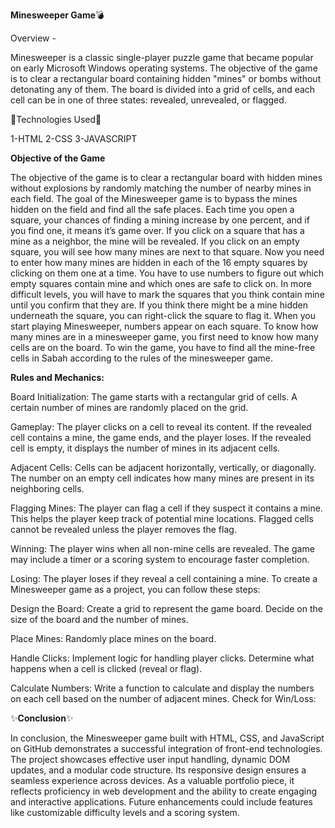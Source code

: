 **Minesweeper Game**💣

Overview -

Minesweeper is a classic single-player puzzle game that became popular on early Microsoft Windows operating systems. The objective of the game is to clear a rectangular board containing hidden "mines" or bombs without detonating any of them. The board is divided into a grid of cells, and each cell can be in one of three states: revealed, unrevealed, or flagged.

🔗Technologies Used🔗

1-HTML 
2-CSS
3-JAVASCRIPT


**Objective of the Game**

The objective of the game is to clear a rectangular board with hidden mines without explosions by randomly matching the number of nearby mines in each field. The goal of the Minesweeper game is to bypass the mines hidden on the field and find all the safe places. Each time you open a square, your chances of finding a mining increase by one percent, and if you find one, it means it’s game over. 
If you click on a square that has a mine as a neighbor, the mine will be revealed. If you click on an empty square, you will see how many mines are next to that square. Now you need to enter how many mines are hidden in each of the 16 empty squares by clicking on them one at a time.
You have to use numbers to figure out which empty squares contain mine and which ones are safe to click on. In more difficult levels, you will have to mark the squares that you think contain mine until you confirm that they are. If you think there might be a mine hidden underneath the square, you can right-click the square to flag it.
When you start playing Minesweeper, numbers appear on each square. To know how many mines are in a minesweeper game, you first need to know how many cells are on the board. To win the game, you have to find all the mine-free cells in Sabah according to the rules of the minesweeper game.

**Rules and Mechanics:**

Board Initialization:
The game starts with a rectangular grid of cells.
A certain number of mines are randomly placed on the grid.

Gameplay:
The player clicks on a cell to reveal its content.
If the revealed cell contains a mine, the game ends, and the player loses.
If the revealed cell is empty, it displays the number of mines in its adjacent cells.

Adjacent Cells:
Cells can be adjacent horizontally, vertically, or diagonally.
The number on an empty cell indicates how many mines are present in its neighboring cells.

Flagging Mines:
The player can flag a cell if they suspect it contains a mine.
This helps the player keep track of potential mine locations.
Flagged cells cannot be revealed unless the player removes the flag.

Winning:
The player wins when all non-mine cells are revealed.
The game may include a timer or a scoring system to encourage faster completion.

Losing:
The player loses if they reveal a cell containing a mine.
To create a Minesweeper game as a project, you can follow these steps:

Design the Board:
Create a grid to represent the game board.
Decide on the size of the board and the number of mines.

Place Mines:
Randomly place mines on the board.

Handle Clicks:
Implement logic for handling player clicks.
Determine what happens when a cell is clicked (reveal or flag).

Calculate Numbers:
Write a function to calculate and display the numbers on each cell based on the number of adjacent mines.
Check for Win/Loss:

✨**Conclusion**✨

In conclusion, the Minesweeper game built with HTML, CSS, and JavaScript on GitHub demonstrates a successful integration of front-end technologies. The project showcases effective user input handling, dynamic DOM updates, and a modular code structure. Its responsive design ensures a seamless experience across devices. As a valuable portfolio piece, it reflects proficiency in web development and the ability to create engaging and interactive applications. Future enhancements could include features like customizable difficulty levels and a scoring system.

